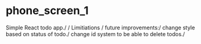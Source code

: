# phone_screen_1

Simple React todo app./
/
Limitiations / future improvements:/
change style based on status of todo./
change id system to be able to delete todos./
